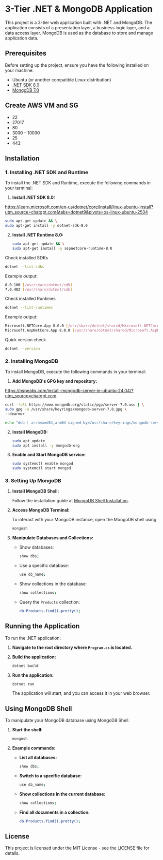 # 3-Tier .NET & MongoDB Application 

This project is a 3-tier web application built with .NET and MongoDB. The application consists of a presentation layer, a business logic layer, and a data access layer. MongoDB is used as the database to store and manage application data.

## Prerequisites

Before setting up the project, ensure you have the following installed on your machine:

- Ubuntu (or another compatible Linux distribution)
- [.NET SDK 8.0](https://dotnet.microsoft.com/download/dotnet/8.0) 
- [MongoDB 7.0](https://www.mongodb.com/try/download/community) 

## Create AWS VM and SG
- 22
- 27017
- 80
- 3000 – 10000
- 25
- 443


## Installation

### 1. Installing .NET SDK and Runtime

To install the .NET SDK and Runtime, execute the following commands in your terminal:

1. **Install .NET SDK 8.0:**

https://learn.microsoft.com/en-us/dotnet/core/install/linux-ubuntu-install?utm_source=chatgpt.com&tabs=dotnet9&pivots=os-linux-ubuntu-2504

   ```bash
   sudo apt-get update && \
   sudo apt-get install -y dotnet-sdk-8.0
   ```

2. **Install .NET Runtime 8.0:**

   ```bash
   sudo apt-get update && \
   sudo apt-get install -y aspnetcore-runtime-8.0
   ```

Check installed SDKs
```sh
dotnet --list-sdks
```

Example output:
```sh
8.0.100 [/usr/share/dotnet/sdk]
7.0.402 [/usr/share/dotnet/sdk]
```
Check installed Runtimes
```sh
dotnet --list-runtimes
```

Example output:
```sh
Microsoft.NETCore.App 8.0.0 [/usr/share/dotnet/shared/Microsoft.NETCore.App]
Microsoft.AspNetCore.App 8.0.0 [/usr/share/dotnet/shared/Microsoft.AspNetCore.App]
```

Quick version check
```sh
dotnet --version
```
### 2. Installing MongoDB

To install MongoDB, execute the following commands in your terminal:

1. **Add MongoDB's GPG key and repository:**

https://nspeaks.com/install-mongodb-server-in-ubuntu-24.04/?utm_source=chatgpt.com

   ```bash
   curl -fsSL https://www.mongodb.org/static/pgp/server-7.0.asc | \
   sudo gpg -o /usr/share/keyrings/mongodb-server-7.0.gpg \
   --dearmor
   ```

   ```bash
   echo "deb [ arch=amd64,arm64 signed-by=/usr/share/keyrings/mongodb-server-7.0.gpg ] https://repo.mongodb.org/apt/ubuntu jammy/mongodb-org/7.0 multiverse" | sudo tee /etc/apt/sources.list.d/mongodb-org-7.0.list
   ```

2. **Install MongoDB:**

   ```bash
   sudo apt update
   sudo apt install -y mongodb-org
   ```

3. **Enable and Start MongoDB service:**

   ```bash
   sudo systemctl enable mongod
   sudo systemctl start mongod
   ```

### 3. Setting Up MongoDB

1. **Install MongoDB Shell:**

   Follow the installation guide at [MongoDB Shell Installation](https://www.mongodb.com/docs/mongodb-shell/install/).

2. **Access MongoDB Terminal:**

   To interact with your MongoDB instance, open the MongoDB shell using:

   ```bash
   mongosh
   ```

3. **Manipulate Databases and Collections:**

   - Show databases:

     ```bash
     show dbs;
     ```

   - Use a specific database:

     ```bash
     use db_name;
     ```

   - Show collections in the database:

     ```bash
     show collections;
     ```

   - Query the `Products` collection:

     ```bash
     db.Products.find().pretty();
     ```

## Running the Application

To run the .NET application:

1. **Navigate to the root directory where `Program.cs` is located.**

2. **Build the application:**

   ```bash
   dotnet build
   ```

3. **Run the application:**

   ```bash
   dotnet run
   ```

   The application will start, and you can access it in your web browser.

## Using MongoDB Shell

To manipulate your MongoDB database using MongoDB Shell:

1. **Start the shell:**

   ```bash
   mongosh
   ```

2. **Example commands:**

   - **List all databases:**

     ```bash
     show dbs;
     ```

   - **Switch to a specific database:**

     ```bash
     use db_name;
     ```

   - **Show collections in the current database:**

     ```bash
     show collections;
     ```

   - **Find all documents in a collection:**

     ```bash
     db.Products.find().pretty();
     ```

## License

This project is licensed under the MIT License - see the [LICENSE](LICENSE) file for details.

